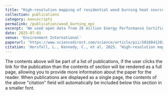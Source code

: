 ```yaml
---
title: "High-resolution mapping of residential wood burning heat sources using Energy Performance Certificates: A case study of England and Wales"
collection: publications
category: manuscripts
permalink: /publication/wood_burning_epc
excerpt: 'We used open data from 26 million Energy Performance Certificates to map the geographic distribution of residential wood burning heat sources at fine scale in England and Wales'
date: 2025-07-01
venue: 'Environment International'
paperurl: 'https://www.sciencedirect.com/science/article/pii/S0160412025002880'
citation: 'Horsfall, L., Kennedy, C., et al. 2025. "High-resolution mapping of residential wood burning heat sources using Energy Performance Certificates: A case study of England and Wales". Environment International. doi: 10.1016/j.envint.2025.109537.'
---
```


The contents above will be part of a list of publications, if the user clicks the link for the publication than the contents of section will be rendered as a full page, allowing you to provide more information about the paper for the reader. When publications are displayed as a single page, the contents of the above "citation" field will automatically be included below this section in a smaller font.
